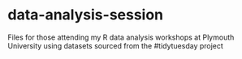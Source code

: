 # data-analysis-session
Files for those attending my R data analysis workshops at Plymouth University using datasets sourced from the #tidytuesday project
